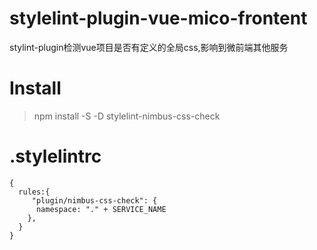 # stylelint-plugin-vue-mico-frontent
stylint-plugin检测vue项目是否有定义的全局css,影响到微前端其他服务

# Install
> npm install -S -D stylelint-nimbus-css-check

# .stylelintrc
```
{
  rules:{
     "plugin/nimbus-css-check": {
      namespace: "." + SERVICE_NAME
    },
  }
}
```
